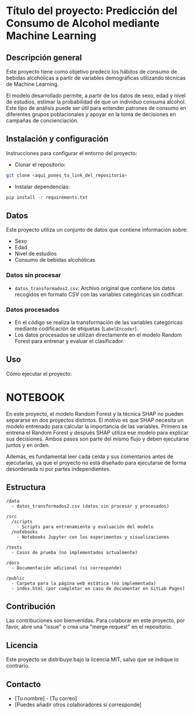 
# Título del proyecto: Predicción del Consumo de Alcohol mediante Machine Learning

## Descripción general
Este proyecto tiene como objetivo predecir los hábitos de consumo de bebidas alcohólicas a partir de variables demográficas utilizando técnicas de Machine Learning.

El modelo desarrollado permite, a partir de los datos de sexo, edad y nivel de estudios, estimar la probabilidad de que un individuo consuma alcohol. Este tipo de análisis puede ser útil para entender patrones de consumo en diferentes grupos poblacionales y apoyar en la toma de decisiones en campañas de concienciación.

## Instalación y configuración
Instrucciones para configurar el entorno del proyecto:

- Clonar el repositorio:
```bash
git clone <aquí_pones_tu_link_del_repositorio>
```

- Instalar dependencias:
```bash
pip install -r requirements.txt
```

## Datos
Este proyecto utiliza un conjunto de datos que contiene información sobre:
- Sexo
- Edad
- Nivel de estudios
- Consumo de bebidas alcohólicas

### Datos sin procesar
- `datos_transformados2.csv`: Archivo original que contiene los datos recogidos en formato CSV con las variables categóricas sin codificar.

### Datos procesados
- En el código se realiza la transformación de las variables categóricas mediante codificación de etiquetas (`LabelEncoder`).
- Los datos procesados se utilizan directamente en el modelo Random Forest para entrenar y evaluar el clasificador.

## Uso
Cómo ejecutar el proyecto:

# NOTEBOOK
En este proyecto, el modelo Random Forest y la técnica SHAP no pueden separarse en dos proyectos distintos.
El motivo es que SHAP necesita un modelo entrenado para calcular la importancia de las variables.
Primero se entrena el Random Forest y después SHAP utiliza ese modelo para explicar sus decisiones.
Ambos pasos son parte del mismo flujo y deben ejecutarse juntos y en orden.

Además, es fundamental leer cada celda y sus comentarios antes de ejecutarlas, ya que el proyecto no está diseñado para ejecutarse de forma desordenada ni por partes independientes.

## Estructura
```
/data
  - datos_transformados2.csv (datos sin procesar y procesados)

/src
  /scripts
    - Scripts para entrenamiento y evaluación del modelo
  /notebooks
    - Notebooks Jupyter con los experimentos y visualizaciones

/tests
  - Casos de prueba (no implementados actualmente)

/docs
  - Documentación adicional (si corresponde)

/public
  - Carpeta para la página web estática (no implementada)
  - index.html (por completar en caso de documentar en GitLab Pages)
```

## Contribución
Las contribuciones son bienvenidas. Para colaborar en este proyecto, por favor, abre una "issue" o crea una "merge request" en el repositorio.

## Licencia
Este proyecto se distribuye bajo la licencia MIT, salvo que se indique lo contrario.

## Contacto
- [Tu nombre] - [Tu correo]
- [Puedes añadir otros colaboradores si corresponde]
